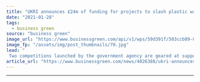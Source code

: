 ```yaml
---
title: "UKRI announces £24m of funding for projects to slash plastic waste"
date: "2021-01-28"
tags: 
  - business green
source: "business green"
image_url: "https://www.businessgreen.com/api/v1/wps/59d391f/503ccb89-0152-4b21-8313-76550cc541f6/6/Ribena-185x114.jpg"
image_fp: "/assets/img/post_thumbnails/70.jpg"
lead: "
 Two competitions launched by the government agency are geared at supporting firms that can help the the UK meet its 2025 Plastics Pact targets ..."
article_url: "https://www.businessgreen.com/news/4026388/ukri-announces-gbp24m-funding-projects-slash-plastic-waste"
---
```


---
